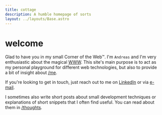 ```yaml
---
title: cottage
description: A humble homepage of sorts
layout: ../layouts/Base.astro
---
```


# welcome

Glad to have you in my small Corner of the Web™.
I'm `Andreas` and I'm very enthusiastic about the magical
[WWW](https://webfoundation.org/about/vision/history-of-the-web/).
This site's main purpose is to act as my personal playground for different web
technologies, but also to provide a bit of insight about [/me](/about/).

If you're looking to get in touch, just reach out to me on
[LinkedIn](https://www.linkedin.com/in/andreasvirkus 'View my LinkedIn profile') or via
[e-mail](mailto:write@andreasvirkus.me 'Shoot me an e-mail!').

I sometimes also write short posts about small development techniques or
explanations of short snippets that I often find useful. You can read about them in [/thoughts](/thoughts/).
